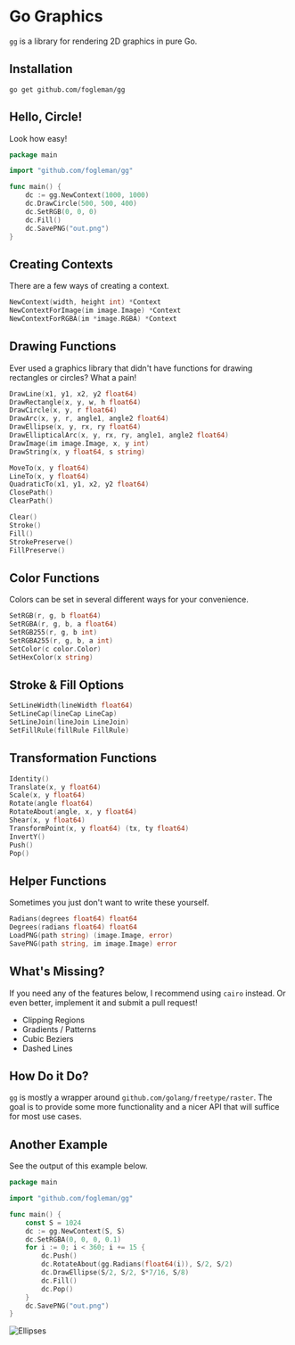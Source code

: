 # Go Graphics

`gg` is a library for rendering 2D graphics in pure Go.

## Installation

    go get github.com/fogleman/gg

## Hello, Circle!

Look how easy!

```go
package main

import "github.com/fogleman/gg"

func main() {
    dc := gg.NewContext(1000, 1000)
    dc.DrawCircle(500, 500, 400)
    dc.SetRGB(0, 0, 0)
    dc.Fill()
    dc.SavePNG("out.png")
}
```

## Creating Contexts

There are a few ways of creating a context.

```go
NewContext(width, height int) *Context
NewContextForImage(im image.Image) *Context
NewContextForRGBA(im *image.RGBA) *Context
```

## Drawing Functions

Ever used a graphics library that didn't have functions for drawing rectangles
or circles? What a pain!

```go
DrawLine(x1, y1, x2, y2 float64)
DrawRectangle(x, y, w, h float64)
DrawCircle(x, y, r float64)
DrawArc(x, y, r, angle1, angle2 float64)
DrawEllipse(x, y, rx, ry float64)
DrawEllipticalArc(x, y, rx, ry, angle1, angle2 float64)
DrawImage(im image.Image, x, y int)
DrawString(x, y float64, s string)

MoveTo(x, y float64)
LineTo(x, y float64)
QuadraticTo(x1, y1, x2, y2 float64)
ClosePath()
ClearPath()

Clear()
Stroke()
Fill()
StrokePreserve()
FillPreserve()
```

## Color Functions

Colors can be set in several different ways for your convenience.

```go
SetRGB(r, g, b float64)
SetRGBA(r, g, b, a float64)
SetRGB255(r, g, b int)
SetRGBA255(r, g, b, a int)
SetColor(c color.Color)
SetHexColor(x string)
```

## Stroke & Fill Options

```go
SetLineWidth(lineWidth float64)
SetLineCap(lineCap LineCap)
SetLineJoin(lineJoin LineJoin)
SetFillRule(fillRule FillRule)
```

## Transformation Functions

```go
Identity()
Translate(x, y float64)
Scale(x, y float64)
Rotate(angle float64)
RotateAbout(angle, x, y float64)
Shear(x, y float64)
TransformPoint(x, y float64) (tx, ty float64)
InvertY()
Push()
Pop()
```

## Helper Functions

Sometimes you just don't want to write these yourself.

```go
Radians(degrees float64) float64
Degrees(radians float64) float64
LoadPNG(path string) (image.Image, error)
SavePNG(path string, im image.Image) error
```

## What's Missing?

If you need any of the features below, I recommend using `cairo` instead. Or even better, implement it and submit a pull request!

- Clipping Regions
- Gradients / Patterns
- Cubic Beziers
- Dashed Lines

## How Do it Do?

`gg` is mostly a wrapper around `github.com/golang/freetype/raster`. The goal is to provide some more functionality and a nicer API that will suffice for most use cases.

## Another Example

See the output of this example below.

```go
package main

import "github.com/fogleman/gg"

func main() {
	const S = 1024
	dc := gg.NewContext(S, S)
	dc.SetRGBA(0, 0, 0, 0.1)
	for i := 0; i < 360; i += 15 {
		dc.Push()
		dc.RotateAbout(gg.Radians(float64(i)), S/2, S/2)
		dc.DrawEllipse(S/2, S/2, S*7/16, S/8)
		dc.Fill()
		dc.Pop()
	}
	dc.SavePNG("out.png")
}
```

![Ellipses](http://i.imgur.com/J9CBZef.png)
